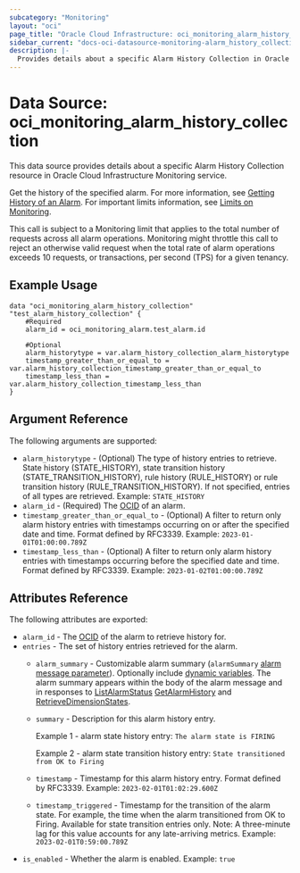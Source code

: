 ```yaml
---
subcategory: "Monitoring"
layout: "oci"
page_title: "Oracle Cloud Infrastructure: oci_monitoring_alarm_history_collection"
sidebar_current: "docs-oci-datasource-monitoring-alarm_history_collection"
description: |-
  Provides details about a specific Alarm History Collection in Oracle Cloud Infrastructure Monitoring service
---
```


# Data Source: oci_monitoring_alarm_history_collection
This data source provides details about a specific Alarm History Collection resource in Oracle Cloud Infrastructure Monitoring service.

Get the history of the specified alarm.
For more information, see
[Getting History of an Alarm](https://docs.cloud.oracle.com/iaas/Content/Monitoring/Tasks/get-alarm-history.htm).
For important limits information, see
[Limits on Monitoring](https://docs.cloud.oracle.com/iaas/Content/Monitoring/Concepts/monitoringoverview.htm#limits).

This call is subject to a Monitoring limit that applies to the total number of requests across all alarm operations.
Monitoring might throttle this call to reject an otherwise valid request when the total rate of alarm operations exceeds 10 requests,
or transactions, per second (TPS) for a given tenancy.


## Example Usage

```hcl
data "oci_monitoring_alarm_history_collection" "test_alarm_history_collection" {
	#Required
	alarm_id = oci_monitoring_alarm.test_alarm.id

	#Optional
	alarm_historytype = var.alarm_history_collection_alarm_historytype
	timestamp_greater_than_or_equal_to = var.alarm_history_collection_timestamp_greater_than_or_equal_to
	timestamp_less_than = var.alarm_history_collection_timestamp_less_than
}
```

## Argument Reference

The following arguments are supported:

* `alarm_historytype` - (Optional) The type of history entries to retrieve. State history (STATE_HISTORY), state transition history (STATE_TRANSITION_HISTORY), rule history (RULE_HISTORY) or rule transition history (RULE_TRANSITION_HISTORY). If not specified, entries of all types are retrieved.  Example: `STATE_HISTORY` 
* `alarm_id` - (Required) The [OCID](https://docs.cloud.oracle.com/iaas/Content/General/Concepts/identifiers.htm) of an alarm. 
* `timestamp_greater_than_or_equal_to` - (Optional) A filter to return only alarm history entries with timestamps occurring on or after the specified date and time. Format defined by RFC3339.  Example: `2023-01-01T01:00:00.789Z` 
* `timestamp_less_than` - (Optional) A filter to return only alarm history entries with timestamps occurring before the specified date and time. Format defined by RFC3339.  Example: `2023-01-02T01:00:00.789Z` 


## Attributes Reference

The following attributes are exported:

* `alarm_id` - The [OCID](https://docs.cloud.oracle.com/iaas/Content/General/Concepts/identifiers.htm) of the alarm to retrieve history for. 
* `entries` - The set of history entries retrieved for the alarm. 
	* `alarm_summary` - Customizable alarm summary (`alarmSummary` [alarm message parameter](https://docs.cloud.oracle.com/iaas/Content/Monitoring/alarm-message-format.htm)). Optionally include [dynamic variables](https://docs.cloud.oracle.com/iaas/Content/Monitoring/Tasks/update-alarm-dynamic-variables.htm). The alarm summary appears within the body of the alarm message and in responses to  [ListAlarmStatus](https://docs.cloud.oracle.com/iaas/api/#/en/monitoring/latest/AlarmStatusSummary/ListAlarmsStatus)  [GetAlarmHistory](https://docs.cloud.oracle.com/iaas/api/#/en/monitoring/latest/AlarmHistoryCollection/GetAlarmHistory) and [RetrieveDimensionStates](https://docs.cloud.oracle.com/iaas/api/#/en/monitoring/latest/AlarmDimensionStatesCollection/RetrieveDimensionStates). 
	* `summary` - Description for this alarm history entry.

		Example 1 - alarm state history entry: `The alarm state is FIRING`

		Example 2 - alarm state transition history entry: `State transitioned from OK to Firing` 
	* `timestamp` - Timestamp for this alarm history entry. Format defined by RFC3339.  Example: `2023-02-01T01:02:29.600Z` 
	* `timestamp_triggered` - Timestamp for the transition of the alarm state. For example, the time when the alarm transitioned from OK to Firing. Available for state transition entries only. Note: A three-minute lag for this value accounts for any late-arriving metrics.  Example: `2023-02-01T0:59:00.789Z` 
* `is_enabled` - Whether the alarm is enabled.  Example: `true` 

